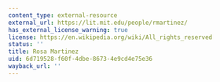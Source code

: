 ```yaml
---
content_type: external-resource
external_url: https://lit.mit.edu/people/rmartinez/
has_external_license_warning: true
license: https://en.wikipedia.org/wiki/All_rights_reserved
status: ''
title: Rosa Martinez
uid: 6d719528-f60f-4dbe-8673-4e9cd4e75e36
wayback_url: ''
---
```

